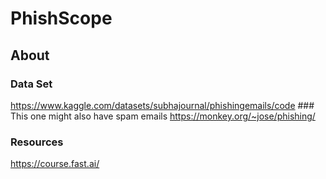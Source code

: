 # PhishScope
<div align="center">
</div>


## About

### Data Set
https://www.kaggle.com/datasets/subhajournal/phishingemails/code   ### This one might also have spam emails
https://monkey.org/~jose/phishing/

### Resources
https://course.fast.ai/




